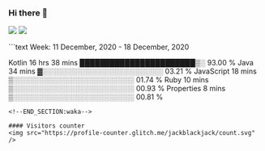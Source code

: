 ### Hi there 👋
<p align="left"> 
<img src="https://github-readme-stats.vercel.app/api/top-langs/?username=jackblackjack&layout=compact" />
<img src="https://github-readme-stats.vercel.app/api/wakatime?username=jackblackjack&layout=compact" />
</p>
<!--START_SECTION:waka-->
```text
Week: 11 December, 2020 - 18 December, 2020

Kotlin       16 hrs 38 mins  ███████████████████████▒░   93.00 % 
Java         34 mins         ▓░░░░░░░░░░░░░░░░░░░░░░░░   03.21 % 
JavaScript   18 mins         ▒░░░░░░░░░░░░░░░░░░░░░░░░   01.74 % 
Ruby         10 mins         ▒░░░░░░░░░░░░░░░░░░░░░░░░   00.93 % 
Properties   8 mins          ▒░░░░░░░░░░░░░░░░░░░░░░░░   00.81 % 
```
<!--END_SECTION:waka-->

#### Visitors counter
<img src="https://profile-counter.glitch.me/jackblackjack/count.svg" />
